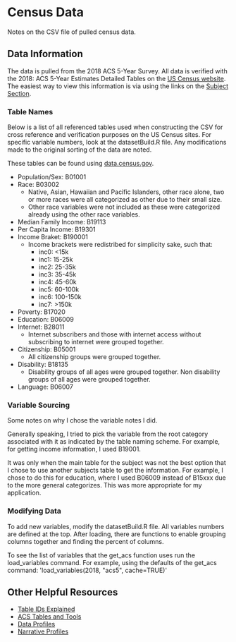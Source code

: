 # Census Data
Notes on the CSV file of pulled census data.

## Data Information
The data is pulled from the 2018 ACS 5-Year Survey. All data is verified with 
the 2018: ACS 5-Year Estimates Detailed Tables on the [US Census website](https://www.census.gov/en.html).
The easiest way to view this information is via using the links on the [Subject Section](https://www.census.gov/en.html).

### Table Names
Below is a list of all referenced tables used when constructing the CSV for 
cross reference and verification purposes on the US Census sites. For specific
variable numbers, look at the datasetBuild.R file. Any modifications made to the
original sorting of the data are noted.

These tables can be found using [data.census.gov](https://data.census.gov/cedsci/?q=b01001).
* Population/Sex: B01001
* Race: B03002
  * Native, Asian, Hawaiian and Pacific Islanders, other race alone, two or more
  races were all categorized as other due to their small size.
  * Other race variables were not included as these were categorized already
  using the other race variables.
* Median Family Income: B19113
* Per Capita Income: B19301
* Income Braket: B190001
  * Income brackets were redistribed for simplicity sake, such that:
    * inc0: <15k
    * inc1: 15-25k
    * inc2: 25-35k
    * inc3: 35-45k
    * inc4: 45-60k
    * inc5: 60-100k
    * inc6: 100-150k
    * inc7: >150k
* Poverty: B17020
* Education: B06009
* Internet: B28011
  * Internet subscribers and those with internet access without subscribing
  to internet were grouped together.
* Citizenship: B05001
  * All citizenship groups were grouped together.
* Disability: B18135
  * Disability groups of all ages were grouped together. Non disability
  groups of all ages were grouped  together.
* Language: B06007

### Variable Sourcing
Some notes on why I chose the variable notes I did. 

Generally speaking, I tried to pick the variable from the root category 
associated with it as indicated by the table naming scheme. For example, for 
getting income information, I used B19001. 

It was only when the main table for the subject was not the best option that
I chose to use another subjects table to get the information. For example, I chose
to do this for education, where I used B06009 instead of B15xxx due to the more 
general categorizes. This was more appropriate for my application. 

### Modifying Data
To add new variables, modify the datasetBuild.R file. All variables numbers
are defined at the top. After loading, there are functions to enable grouping
columns together and finding the percent of columns.

To see the list of variables that the get_acs function uses run the load_variables
command. For example, using the defaults of the get_acs command:
'load_variables(2018, "acs5", cache=TRUE)'


## Other Helpful Resources
* [Table IDs Explained](https://www.census.gov/programs-surveys/acs/guidance/which-data-tool/table-ids-explained.html)
* [ACS Tables and Tools](https://www.census.gov/acs/www/data/data-tables-and-tools/)
* [Data Profiles](https://www.census.gov/acs/www/data/data-tables-and-tools/data-profiles/2018/)
* [Narrative Profiles](https://www.census.gov/acs/www/data/data-tables-and-tools/narrative-profiles/2018/)

